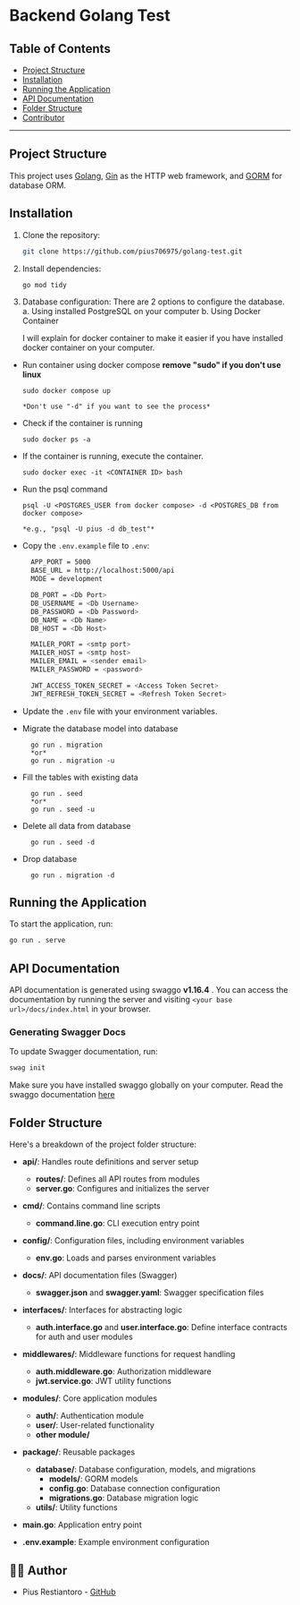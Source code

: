 # Backend Golang Test

## Table of Contents

- [Project Structure](#project-structure)
- [Installation](#installation)
- [Running the Application](#running-the-application)
- [API Documentation](#api-documentation)
- [Folder Structure](#folder-structure)
- [Contributor](#contributor)

---

## Project Structure

This project uses [Golang](https://golang.org/), [Gin](https://github.com/gin-gonic/gin) as the HTTP web framework, and [GORM](https://gorm.io/) for database ORM. 

## Installation

1. Clone the repository:
   ```bash
   git clone https://github.com/pius706975/golang-test.git
   ```

2. Install dependencies:
   ```bash
   go mod tidy
   ```

3. Database configuration:
   There are 2 options to configure the database. 
   a. Using installed PostgreSQL on your computer
   b. Using Docker Container

   I will explain for docker container to make it easier if you have installed docker container on your computer. 

  - Run container using docker compose
    **remove "sudo" if you don't use linux**
      ```
      sudo docker compose up

      *Don't use "-d" if you want to see the process*
      ```

   - Check if the container is running 
      ```
      sudo docker ps -a
      ```

   - If the container is running, execute the container.
      ```
      sudo docker exec -it <CONTAINER ID> bash
      ```

   - Run the psql command 
      ```
      psql -U <POSTGRES_USER from docker compose> -d <POSTGRES_DB from docker compose>

      *e.g., "psql -U pius -d db_test"*

      ```

   - Copy the `.env.example` file to `.env`:
      ```bash
        APP_PORT = 5000
        BASE_URL = http://localhost:5000/api
        MODE = development

        DB_PORT = <Db Port>
        DB_USERNAME = <Db Username>
        DB_PASSWORD = <Db Password>
        DB_NAME = <Db Name>
        DB_HOST = <Db Host>

        MAILER_PORT = <smtp port>
        MAILER_HOST = <smtp host>
        MAILER_EMAIL = <sender email>
        MAILER_PASSWORD = <password>

        JWT_ACCESS_TOKEN_SECRET = <Access Token Secret>
        JWT_REFRESH_TOKEN_SECRET = <Refresh Token Secret>
      ```

   - Update the `.env` file with your environment variables.

   - Migrate the database model into database
      ```
        go run . migration 
        *or*
        go run . migration -u
      ```
  
  - Fill the tables with existing data
      ```
        go run . seed
        *or*
        go run . seed -u
      ```  

  - Delete all data from database
      ```
        go run . seed -d
      ```

  - Drop database
      ```
        go run . migration -d
      ```

## Running the Application

To start the application, run:

```bash
go run . serve
```

## API Documentation

API documentation is generated using swaggo **v1.16.4**
. You can access the documentation by running the server and visiting `<your base url>/docs/index.html` in your browser.

### Generating Swagger Docs

To update Swagger documentation, run:
```bash
swag init
```
Make sure you have installed swaggo globally on your computer.
Read the swaggo documentation [here](https://pkg.go.dev/github.com/swaggo/swag/v2#readme-getting-started)

## Folder Structure

Here's a breakdown of the project folder structure:

- **api/**: Handles route definitions and server setup
  - **routes/**: Defines all API routes from modules
  - **server.go**: Configures and initializes the server

- **cmd/**: Contains command line scripts
  - **command.line.go**: CLI execution entry point

- **config/**: Configuration files, including environment variables
  - **env.go**: Loads and parses environment variables

- **docs/**: API documentation files (Swagger)
  - **swagger.json** and **swagger.yaml**: Swagger specification files

- **interfaces/**: Interfaces for abstracting logic
  - **auth.interface.go** and **user.interface.go**: Define interface contracts for auth and user modules

- **middlewares/**: Middleware functions for request handling
  - **auth.middleware.go**: Authorization middleware
  - **jwt.service.go**: JWT utility functions

- **modules/**: Core application modules
  - **auth/**: Authentication module
  - **user/**: User-related functionality
  - **other module/**

- **package/**: Reusable packages
  - **database/**: Database configuration, models, and migrations
    - **models/**: GORM models
    - **config.go**: Database connection configuration
    - **migrations.go**: Database migration logic
  - **utils/**: Utility functions

- **main.go**: Application entry point

- **.env.example**: Example environment configuration

## 👨‍💻 Author

- Pius Restiantoro - [GitHub](https://github.com/pius706975)